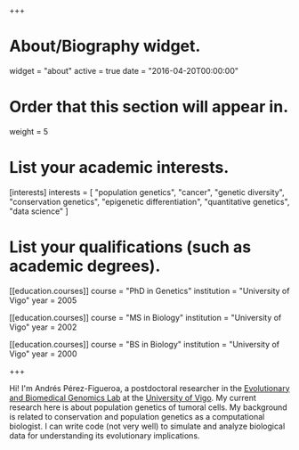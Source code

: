 +++
# About/Biography widget.
widget = "about"
active = true
date = "2016-04-20T00:00:00"

# Order that this section will appear in.
weight = 5

# List your academic interests.
[interests]
  interests = [
    "population genetics",
    "cancer",
    "genetic diversity",
    "conservation genetics",
    "epigenetic differentiation",
    "quantitative genetics",
    "data science"
  ]

# List your qualifications (such as academic degrees).
[[education.courses]]
  course = "PhD in Genetics"
  institution = "University of Vigo"
  year = 2005

[[education.courses]]
  course = "MS in Biology"
  institution = "University of Vigo"
  year = 2002

[[education.courses]]
  course = "BS in Biology"
  institution = "University of Vigo"
  year = 2000
 
+++

Hi! I'm Andrés Pérez-Figueroa, a postdoctoral researcher in the [Evolutionary and Biomedical Genomics Lab](http://darwin.uvigo.es) at the [University of Vigo](http://www.uvigo.es). My current research here is about population genetics of tumoral cells. My background  is related to conservation and population genetics as a computational biologist. I can write code (not very well) to simulate and analyze biological data for understanding its evolutionary implications.


